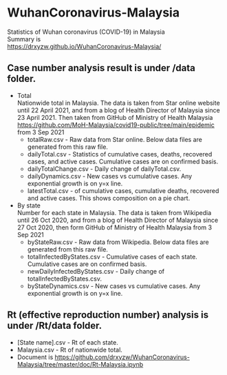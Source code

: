 # WuhanCoronavirus-Malaysia
Statistics of Wuhan coronavirus (COVID-19) in Malaysia  
Summary is  
https://drxyzw.github.io/WuhanCoronavirus-Malaysia/  
  
## Case number analysis result is under /data folder.   
* Total  
    Nationwide total in Malaysia. The data is taken from Star online website until 22 April 2021, and from a blog of Health Director of Malaysia since 23 April 2021. Then taken from GitHub of Ministry of Health Malaysia https://github.com/MoH-Malaysia/covid19-public/tree/main/epidemic from 3 Sep 2021  
  * totalRaw.csv - Raw data from Star online. Below data files are generated from this raw file.
  * dailyTotal.csv - Statistics of cumulative cases, deaths, recovered cases, and active cases. Cumulative cases are on confirmed basis.
  * dailyTotalChange.csv - Daily change of dailyTotal.csv.
  * dailyDynamics.csv - New cases vs cumulative cases. Any exponential growth is on y=x line.
  * latestTotal.csv - of cumulative cases, cumulative deaths, recovered and active cases. This shows composition on a pie chart.
* By state  
    Number for each state in Malaysia. The data is taken from Wikipedia until 26 Oct 2020, and from a blog of Health Director of Malaysia since 27 Oct 2020, then form GitHub of Ministry of Health Malaysia from 3 Sep 2021  
  * byStateRaw.csv - Raw data from Wikipedia. Below data files are generated from this raw file.
  * totalInfectedByStates.csv - Cumulative cases of each state. Cumulative cases are on confirmed basis.
  * newDailyInfectedByStates.csv - Daily change of totalInfectedByStates.csv.
  * byStateDynamics.csv - New cases vs cumulative cases. Any exponential growth is on y=x line.
## Rt (effective reproduction number) analysis is under /Rt/data folder.  
* [State name].csv - Rt of each state.
* Malaysia.csv - Rt of nationwide total.
* Document is https://github.com/drxyzw/WuhanCoronavirus-Malaysia/tree/master/doc/Rt-Malaysia.ipynb


